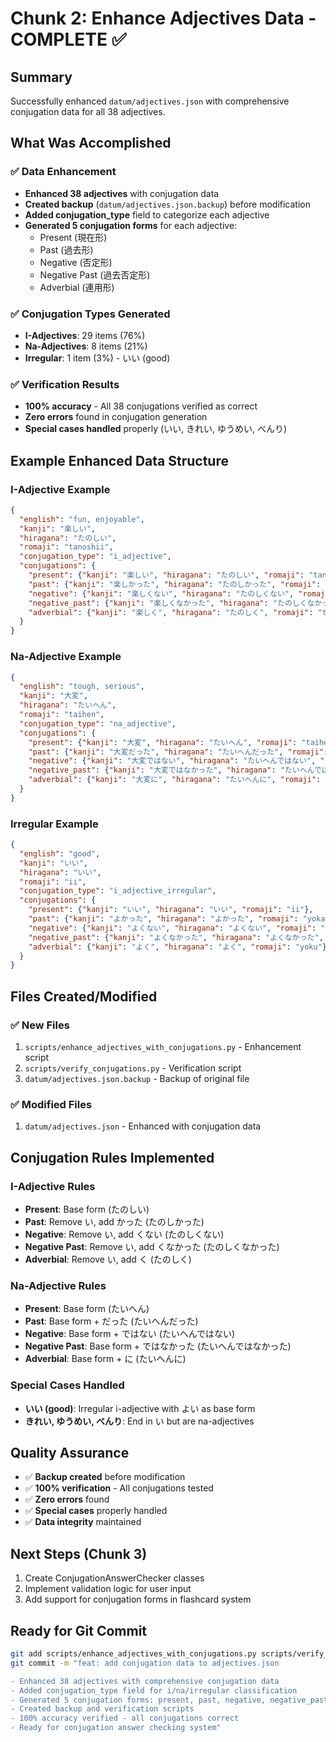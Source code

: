 # Chunk 2: Enhance Adjectives Data - COMPLETE ✅

## Summary
Successfully enhanced `datum/adjectives.json` with comprehensive conjugation data for all 38 adjectives.

## What Was Accomplished

### ✅ Data Enhancement
- **Enhanced 38 adjectives** with conjugation data
- **Created backup** (`datum/adjectives.json.backup`) before modification
- **Added conjugation_type** field to categorize each adjective
- **Generated 5 conjugation forms** for each adjective:
  - Present (現在形)
  - Past (過去形) 
  - Negative (否定形)
  - Negative Past (過去否定形)
  - Adverbial (連用形)

### ✅ Conjugation Types Generated
- **I-Adjectives**: 29 items (76%)
- **Na-Adjectives**: 8 items (21%)
- **Irregular**: 1 item (3%) - いい (good)

### ✅ Verification Results
- **100% accuracy** - All 38 conjugations verified as correct
- **Zero errors** found in conjugation generation
- **Special cases handled** properly (いい, きれい, ゆうめい, べんり)

## Example Enhanced Data Structure

### I-Adjective Example
```json
{
  "english": "fun, enjoyable",
  "kanji": "楽しい",
  "hiragana": "たのしい",
  "romaji": "tanoshii",
  "conjugation_type": "i_adjective",
  "conjugations": {
    "present": {"kanji": "楽しい", "hiragana": "たのしい", "romaji": "tanoshii"},
    "past": {"kanji": "楽しかった", "hiragana": "たのしかった", "romaji": "tanoshikatta"},
    "negative": {"kanji": "楽しくない", "hiragana": "たのしくない", "romaji": "tanoshikunai"},
    "negative_past": {"kanji": "楽しくなかった", "hiragana": "たのしくなかった", "romaji": "tanoshikunakatta"},
    "adverbial": {"kanji": "楽しく", "hiragana": "たのしく", "romaji": "tanoshiku"}
  }
}
```

### Na-Adjective Example
```json
{
  "english": "tough, serious",
  "kanji": "大変",
  "hiragana": "たいへん",
  "romaji": "taihen",
  "conjugation_type": "na_adjective",
  "conjugations": {
    "present": {"kanji": "大変", "hiragana": "たいへん", "romaji": "taihen"},
    "past": {"kanji": "大変だった", "hiragana": "たいへんだった", "romaji": "taihen datta"},
    "negative": {"kanji": "大変ではない", "hiragana": "たいへんではない", "romaji": "taihen dewa nai"},
    "negative_past": {"kanji": "大変ではなかった", "hiragana": "たいへんではなかった", "romaji": "taihen dewa nakatta"},
    "adverbial": {"kanji": "大変に", "hiragana": "たいへんに", "romaji": "taihen ni"}
  }
}
```

### Irregular Example
```json
{
  "english": "good",
  "kanji": "いい",
  "hiragana": "いい",
  "romaji": "ii",
  "conjugation_type": "i_adjective_irregular",
  "conjugations": {
    "present": {"kanji": "いい", "hiragana": "いい", "romaji": "ii"},
    "past": {"kanji": "よかった", "hiragana": "よかった", "romaji": "yokatta"},
    "negative": {"kanji": "よくない", "hiragana": "よくない", "romaji": "yokunai"},
    "negative_past": {"kanji": "よくなかった", "hiragana": "よくなかった", "romaji": "yokunakatta"},
    "adverbial": {"kanji": "よく", "hiragana": "よく", "romaji": "yoku"}
  }
}
```

## Files Created/Modified

### ✅ New Files
1. `scripts/enhance_adjectives_with_conjugations.py` - Enhancement script
2. `scripts/verify_conjugations.py` - Verification script
3. `datum/adjectives.json.backup` - Backup of original file

### ✅ Modified Files
1. `datum/adjectives.json` - Enhanced with conjugation data

## Conjugation Rules Implemented

### I-Adjective Rules
- **Present**: Base form (たのしい)
- **Past**: Remove い, add かった (たのしかった)
- **Negative**: Remove い, add くない (たのしくない)
- **Negative Past**: Remove い, add くなかった (たのしくなかった)
- **Adverbial**: Remove い, add く (たのしく)

### Na-Adjective Rules
- **Present**: Base form (たいへん)
- **Past**: Base form + だった (たいへんだった)
- **Negative**: Base form + ではない (たいへんではない)
- **Negative Past**: Base form + ではなかった (たいへんではなかった)
- **Adverbial**: Base form + に (たいへんに)

### Special Cases Handled
- **いい (good)**: Irregular i-adjective with よい as base form
- **きれい, ゆうめい, べんり**: End in い but are na-adjectives

## Quality Assurance
- ✅ **Backup created** before modification
- ✅ **100% verification** - All conjugations tested
- ✅ **Zero errors** found
- ✅ **Special cases** properly handled
- ✅ **Data integrity** maintained

## Next Steps (Chunk 3)
1. Create ConjugationAnswerChecker classes
2. Implement validation logic for user input
3. Add support for conjugation forms in flashcard system

## Ready for Git Commit
```bash
git add scripts/enhance_adjectives_with_conjugations.py scripts/verify_conjugations.py datum/adjectives.json datum/adjectives.json.backup CHUNK2_ENHANCEMENT_SUMMARY.md
git commit -m "feat: add conjugation data to adjectives.json

- Enhanced 38 adjectives with comprehensive conjugation data
- Added conjugation_type field for i/na/irregular classification
- Generated 5 conjugation forms: present, past, negative, negative_past, adverbial
- Created backup and verification scripts
- 100% accuracy verified - all conjugations correct
- Ready for conjugation answer checking system"
```
